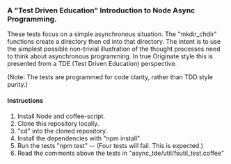### A "Test Driven Education" Introduction to Node Async Programming.

These tests focus on a simple asynchronous situation.  The "mkdir_chdir" functions create a directory then cd into that directory.  The intent is to use the simplest possible non-trivial illustration of the thought processes need to think about asynchronous programming. In true Originate style this is presented from a TDE (Test Driven Education) perspective.

(Note: The tests are programmed for code clarity, rather than TDD style purity.)

#### Instructions

1. Install Node and coffee-script.
2. Clone this repository locally.
3. "cd" into the cloned repository.
4. Install the dependencies with "npm install"
5. Run the tests "npm test" -- (Four tests will fail. This is expected.)
6. Read the comments above the tests in "async_tde/util/fsutil_test.coffee"
